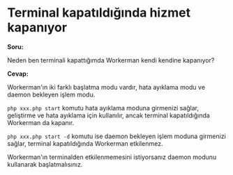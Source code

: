 # Terminal kapatıldığında hizmet kapanıyor
**Soru:**

Neden ben terminali kapattığımda Workerman kendi kendine kapanıyor?

**Cevap:**

Workerman'ın iki farklı başlatma modu vardır, hata ayıklama modu ve daemon bekleyen işlem modu.

```php xxx.php start``` komutu hata ayıklama moduna girmenizi sağlar, geliştirme ve hata ayıklama için kullanılır, ancak terminal kapatıldığında Workerman da kapanır.

```php xxx.php start -d``` komutu ise daemon bekleyen işlem moduna girmenizi sağlar, terminal kapatıldığında Workerman etkilenmez.

Workerman'ın terminalden etkilenmemesini istiyorsanız daemon modunu kullanarak başlatmalısınız.
